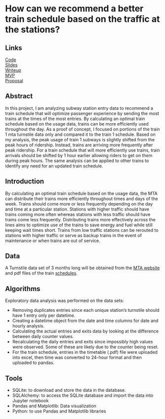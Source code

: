 # How can we recommend a better train schedule based on the traffic at the stations?

## Links
[Code](https://github.com/lee-jin81/metis_project_1_EDA/blob/main/eda_train_FINAL.ipynb)<br>
[Slides](https://github.com/lee-jin81/metis_project_1_EDA/blob/main/slides_eda.pdf)<br>
[Writeup](https://github.com/lee-jin81/metis_project_1_EDA/blob/main/writeup_eda.pdf)<br>
[MVP](https://github.com/lee-jin81/metis_project_1_EDA/blob/main/mvp_eda.pdf)<br>
[Proposal](https://github.com/lee-jin81/metis_project_1_EDA/blob/main/proposal_eda.pdf)

## Abstract
In this project, I am analyzing subway station entry data to recommend a train schedule that will optimize passenger experience by sending the most trains at the times of the most entries. By calculating an optimal train schedule based on the usage data, trains can be more efficiently used throughout the day. As a proof of concept, I focused on portions of the train 1 mta turnstile data only and compared it to the train 1 schedule. Based on my analysis, the peak usage of train 1 subways is slightly shifted from the peak hours of ridership. Instead, trains are arriving more frequently after peak ridership. For a train schedule that will more efficiently use trains, train arrivals should be shifted by 1 hour earlier allowing riders to get on them during peak hours. The same analysis can be applied to other trains to identify any need for an updated train schedule.

## Introduction
By calculating an optimal train schedule based on the usage data, the MTA can distribute their trains more efficiently throughout times and days of the week. Trains should come more or less frequently depending on the day and time at a particular station. Stations with higher traffic should have trains coming more often whereas stations with less traffic should  have trains come less frequently. Distributing trains more effectively across the lines aims to optimize use of the trains to save energy and fuel while still keeping wait times short. Trains from low traffic stations can be rerouted to stations with higher traffic or serve as backup trains in the event of maintenance or when trains are out of service.

## Data 
A Turnstile data set of 3 months long will be obtained from the [MTA website](http://web.mta.info/developers/turnstile.html) and pdf files of 
the train [schedules](https://new.mta.info/schedules).

## Algorithms
Exploratory data analysis was performed on the data sets:
* Removing duplicates entries since each unique station’s turnstile should have 1 entry only per datetime.
* Creating a datetime object from the date and time columns for date and hourly analysis.
* Calculating the actual entries and exits data by looking at the difference between daily counter values.
* Recalculating the daily entries and exits since impossibly high values were observed. Some of these are likely due to the counter being reset.
* For the train schedule, entries in the timetable (.pdf) file were uploaded into excel, then time was converted to 24-hour format and then uploaded to pandas.

## Tools
* SQLite: to download and store the data in the database. 
* SQLAlchemy: to access the SQLite database and import the data into Jupyter notebook
* Pandas and Matplotlib: Data visualization
* Python: to use Pandas and Matplotlib libraries




